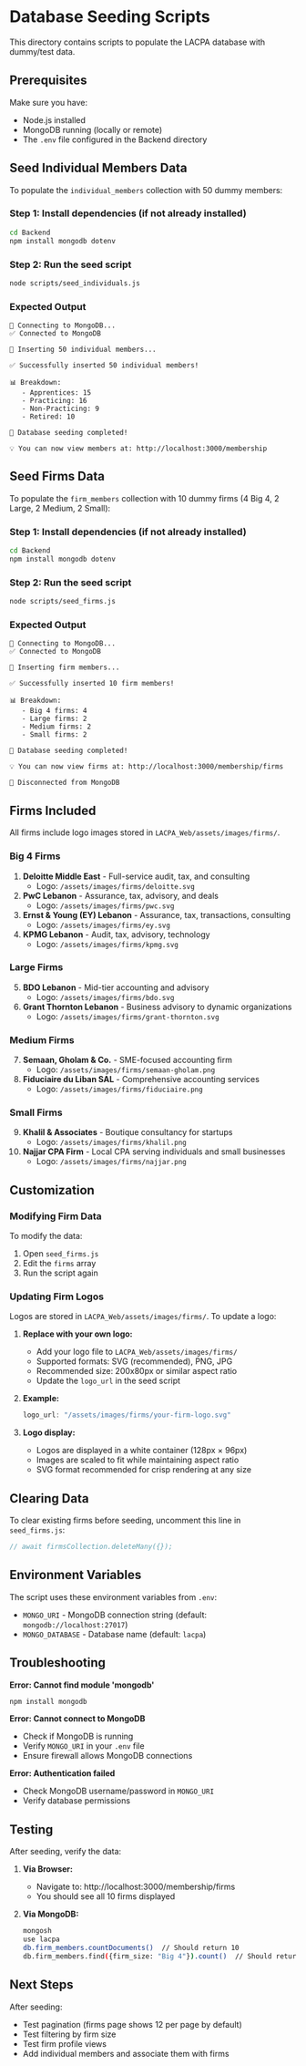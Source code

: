 # Database Seeding Scripts

This directory contains scripts to populate the LACPA database with dummy/test data.

## Prerequisites

Make sure you have:
- Node.js installed
- MongoDB running (locally or remote)
- The `.env` file configured in the Backend directory

## Seed Individual Members Data

To populate the `individual_members` collection with 50 dummy members:

### Step 1: Install dependencies (if not already installed)

```bash
cd Backend
npm install mongodb dotenv
```

### Step 2: Run the seed script

```bash
node scripts/seed_individuals.js
```

### Expected Output

```
🔌 Connecting to MongoDB...
✅ Connected to MongoDB

📝 Inserting 50 individual members...

✅ Successfully inserted 50 individual members!

📊 Breakdown:
   - Apprentices: 15
   - Practicing: 16
   - Non-Practicing: 9
   - Retired: 10

🎉 Database seeding completed!

💡 You can now view members at: http://localhost:3000/membership
```

## Seed Firms Data

To populate the `firm_members` collection with 10 dummy firms (4 Big 4, 2 Large, 2 Medium, 2 Small):

### Step 1: Install dependencies (if not already installed)

```bash
cd Backend
npm install mongodb dotenv
```

### Step 2: Run the seed script

```bash
node scripts/seed_firms.js
```

### Expected Output

```
🔌 Connecting to MongoDB...
✅ Connected to MongoDB

📝 Inserting firm members...

✅ Successfully inserted 10 firm members!

📊 Breakdown:
   - Big 4 firms: 4
   - Large firms: 2
   - Medium firms: 2
   - Small firms: 2

🎉 Database seeding completed!

💡 You can now view firms at: http://localhost:3000/membership/firms

🔌 Disconnected from MongoDB
```

## Firms Included

All firms include logo images stored in `LACPA_Web/assets/images/firms/`.

### Big 4 Firms
1. **Deloitte Middle East** - Full-service audit, tax, and consulting
   - Logo: `/assets/images/firms/deloitte.svg`
2. **PwC Lebanon** - Assurance, tax, advisory, and deals
   - Logo: `/assets/images/firms/pwc.svg`
3. **Ernst & Young (EY) Lebanon** - Assurance, tax, transactions, consulting
   - Logo: `/assets/images/firms/ey.svg`
4. **KPMG Lebanon** - Audit, tax, advisory, technology
   - Logo: `/assets/images/firms/kpmg.svg`

### Large Firms
5. **BDO Lebanon** - Mid-tier accounting and advisory
   - Logo: `/assets/images/firms/bdo.svg`
6. **Grant Thornton Lebanon** - Business advisory to dynamic organizations
   - Logo: `/assets/images/firms/grant-thornton.svg`

### Medium Firms
7. **Semaan, Gholam & Co.** - SME-focused accounting firm
   - Logo: `/assets/images/firms/semaan-gholam.png`
8. **Fiduciaire du Liban SAL** - Comprehensive accounting services
   - Logo: `/assets/images/firms/fiduciaire.png`

### Small Firms
9. **Khalil & Associates** - Boutique consultancy for startups
   - Logo: `/assets/images/firms/khalil.png`
10. **Najjar CPA Firm** - Local CPA serving individuals and small businesses
    - Logo: `/assets/images/firms/najjar.png`

## Customization

### Modifying Firm Data
To modify the data:
1. Open `seed_firms.js`
2. Edit the `firms` array
3. Run the script again

### Updating Firm Logos
Logos are stored in `LACPA_Web/assets/images/firms/`. To update a logo:

1. **Replace with your own logo:**
   - Add your logo file to `LACPA_Web/assets/images/firms/`
   - Supported formats: SVG (recommended), PNG, JPG
   - Recommended size: 200x80px or similar aspect ratio
   - Update the `logo_url` in the seed script

2. **Example:**
   ```javascript
   logo_url: "/assets/images/firms/your-firm-logo.svg"
   ```

3. **Logo display:**
   - Logos are displayed in a white container (128px × 96px)
   - Images are scaled to fit while maintaining aspect ratio
   - SVG format recommended for crisp rendering at any size

## Clearing Data

To clear existing firms before seeding, uncomment this line in `seed_firms.js`:

```javascript
// await firmsCollection.deleteMany({});
```

## Environment Variables

The script uses these environment variables from `.env`:

- `MONGO_URI` - MongoDB connection string (default: `mongodb://localhost:27017`)
- `MONGO_DATABASE` - Database name (default: `lacpa`)

## Troubleshooting

**Error: Cannot find module 'mongodb'**
```bash
npm install mongodb
```

**Error: Cannot connect to MongoDB**
- Check if MongoDB is running
- Verify `MONGO_URI` in your `.env` file
- Ensure firewall allows MongoDB connections

**Error: Authentication failed**
- Check MongoDB username/password in `MONGO_URI`
- Verify database permissions

## Testing

After seeding, verify the data:

1. **Via Browser:**
   - Navigate to: http://localhost:3000/membership/firms
   - You should see all 10 firms displayed

2. **Via MongoDB:**
   ```bash
   mongosh
   use lacpa
   db.firm_members.countDocuments()  // Should return 10
   db.firm_members.find({firm_size: "Big 4"}).count()  // Should return 4
   ```

## Next Steps

After seeding:
- Test pagination (firms page shows 12 per page by default)
- Test filtering by firm size
- Test firm profile views
- Add individual members and associate them with firms

